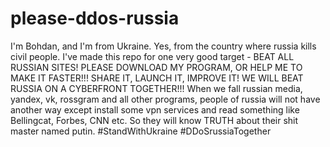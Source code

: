 # please-ddos-russia
I'm Bohdan, and I'm from Ukraine. Yes, from the country where russia kills civil people. I've made this repo for one very good target - BEAT ALL RUSSIAN SITES! PLEASE DOWNLOAD MY PROGRAM, OR HELP ME TO MAKE IT FASTER!!! SHARE IT, LAUNCH IT, IMPROVE IT! WE WILL BEAT RUSSIA ON A CYBERFRONT TOGETHER!!! When we fall russian media, yandex, vk, rossgram and all other programs, people of russia will not have another way except install some vpn services and read something like Bellingcat, Forbes, CNN etc. So they will know TRUTH about their shit master named putin. #StandWithUkraine #DDoSrussiaTogether

